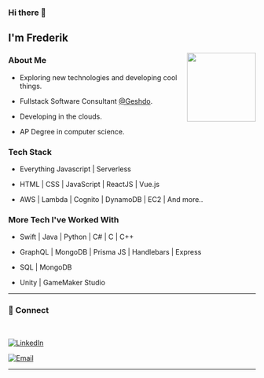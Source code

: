 ### Hi there 👋
<h2> I'm Frederik</h2>

<img align='right' src="https://media-exp1.licdn.com/dms/image/C5603AQHdYnL5SGom-Q/profile-displayphoto-shrink_200_200/0?e=1609977600&v=beta&t=djH86uutI7KH81yAa2l4RZ517f2aB6fn5oFh7yUJPYY" width="140">

<h3>About Me </h3>

- Exploring new technologies and developing cool things.

- Fullstack Software Consultant [@Geshdo](https://geshdo.com/).

- Developing in the clouds.

- AP Degree in computer science.


<h3> Tech Stack</h3>

- Everything Javascript | Serverless

- HTML | CSS | JavaScript | ReactJS | Vue.js

- AWS | Lambda | Cognito | DynamoDB | EC2 | And more..

<h3> More Tech I've Worked With </h3>

- Swift | Java | Python | C# | C | C++ 

- GraphQL | MongoDB | Prisma JS | Handlebars | Express

- SQL | MongoDB 

- Unity | GameMaker Studio


<hr>



<h3> 🤝 Connect </h3>

<br>



<p align="center">

<a href="https://www.linkedin.com/in/frederik-%C3%B8stergaard-553035167"><img alt="LinkedIn" src="https://img.shields.io/badge/LinkedIn-Frederik%20Østergaard-blue?style=flat-square&logo=linkedin"></a>

<a href="mailto:fkoefkoe@live.dk"><img alt="Email" src="https://img.shields.io/badge/Email-fkoefkoe@live.dk-blue?style=flat-square&logo=gmail"></a>

</p>


<hr>
